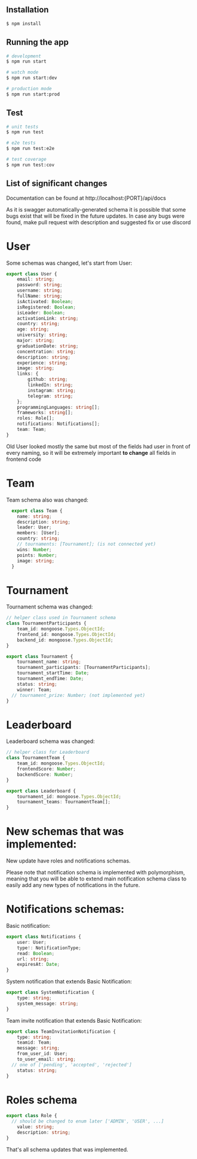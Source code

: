 ## Installation

```bash
$ npm install
```

## Running the app

```bash
# development
$ npm run start

# watch mode
$ npm run start:dev

# production mode
$ npm run start:prod
```

## Test

```bash
# unit tests
$ npm run test

# e2e tests
$ npm run test:e2e

# test coverage
$ npm run test:cov
```

## List of significant changes

Documentation can be found at http://localhost:{PORT}/api/docs 

As it is swagger automatically-generated schema it is possible that some bugs exist that will be fixed in the future updates. In case any bugs were found, make pull request with description and suggested fix or use discord
# User
Some schemas was changed, let's start from User:

```ts
export class User {
	email: string;
	password: string;
	username: string;
	fullName: string;
	isActivated: Boolean;
	isRegistered: Boolean;
	isLeader: Boolean;
	activationLink: string;
	country: string;
	age: string;
	university: string;
	major: string;
	graduationDate: string;
	concentration: string;
	description: string;
	experience: string;
	image: string;
	links: {
		github: string;
		linkedIn: string;
		instagram: string;
		telegram: string;
	};
	programmingLanguages: string[];
	frameworks: string[];
	roles: Role[];
	notifications: Notifications[];
	team: Team;
}
```

Old User looked mostly the same but most of the fields had user in front of every naming, 
so it will be extremely important **to change** all fields in frontend code

# Team
Team schema also was changed:

```ts
  export class Team {
	name: string;
	description: string;
	leader: User;
	members: [User];
	country: string;
	// tournaments: [Tournament]; (is not connected yet)
	wins: Number;
	points: Number;
	image: string;
  }
  ```

# Tournament
Tournament schema was changed:

```ts
// helper class used in Tournament schema
class TournamentParticipants {
	team_id: mongoose.Types.ObjectId;
	frontend_id: mongoose.Types.ObjectId;
	backend_id: mongoose.Types.ObjectId;
}

export class Tournament {
	tournament_name: string;
	tournament_participants: [TournamentParticipants];
	tournament_startTime: Date;
	tournament_endTime: Date;
	status: string;
	winner: Team;
  // tournament_prize: Number; (not implemented yet)
}
```

# Leaderboard
Leaderboard schema was changed:

```ts
// helper class for Leaderboard
class TournamentTeam {
	team_id: mongoose.Types.ObjectId;
	frontendScore: Number;
	backendScore: Number;
}

export class Leaderboard {
	tournament_id: mongoose.Types.ObjectId;
	tournament_teams: TournamentTeam[];
}
```

# New schemas that was implemented:

New update have roles and notifications schemas.

Please note that notification schema is implemented with polymorphism, meaning that you will be able to extend main notification schema class to easily add any new types of notifications in the future.

# Notifications schemas:

Basic notification:

```ts
export class Notifications {
	user: User;
	type!: NotificationType;
	read: Boolean;
	url: string;
	expiresAt: Date;
}
```

System notification that extends Basic Notification:

```ts
export class SystemNotification {
	type: string;
	system_message: string;
}
```

Team invite notification that extends Basic Notification:

```ts
export class TeamInvitationNotification {
	type: string;
	teamid: Team;
	message: string;
	from_user_id: User;
	to_user_email: string;
  // one of ['pending', 'accepted', 'rejected']
	status: string;
}
```

# Roles schema

```ts
export class Role {
  // should be changed to enum later ['ADMIN', 'USER', ...]
	value: string;
	description: string;
}
```

That's all schema updates that was implemented.
